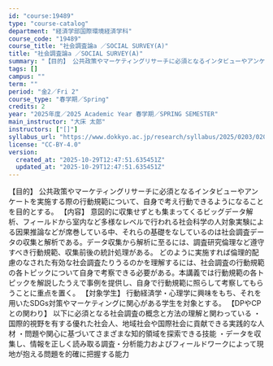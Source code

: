 ```yaml
---
id: "course:19489"
type: "course-catalog"
department: "経済学部国際環境経済学科"
course_code: "19489"
course_title: "社会調査論a ／SOCIAL SURVEY(A)"
title: "社会調査論a ／SOCIAL SURVEY(A)"
summary: "【目的】 公共政策やマーケティングリサーチに必須となるインタビューやアンケートを実施する際の行動規範について、自身で考え行動できるようになることを目的とする。 【内容】 意図的に収集せずとも集まってくるビッグデータ解析、フィールドから室内な…"
tags: []
campus: ""
term: ""
period: "金2／Fri 2"
course_type: "春学期／Spring"
credits: 2
year: "2025年度／2025 Academic Year 春学期／SPRING SEMESTER"
main_instructor: "大床 太郎"
instructors: ["[]"]
syllabus_url: "https://www.dokkyo.ac.jp/research/syllabus/2025/0203/0203_19489_ja_JP.html"
license: "CC-BY-4.0"
version:
  created_at: "2025-10-29T12:47:51.635451Z"
  updated_at: "2025-10-29T12:47:51.635451Z"
---
```

【目的】 公共政策やマーケティングリサーチに必須となるインタビューやアンケートを実施する際の行動規範について、自身で考え行動できるようになることを目的とする。 【内容】 意図的に収集せずとも集まってくるビッグデータ解析、フィールドから室内など多様なレベルで行われる社会科学の人対象実験による因果推論などが席巻している中、それらの基礎をなしているのは社会調査データの収集と解析である。データ収集から解析に至るには、調査研究倫理など遵守すべき行動規範、収集前後の統計処理がある。 どのように実施すれば倫理的配慮のなされた有効な社会調査たりうるのかを理解するには、社会調査の行動規範の各トピックについて自身で考察できる必要がある。本講義では行動規範の各トピックを解説したうえで事例を提供し、自身で行動規範に照らして考察してもらうことに重点を置く。 【対象学生】 行動経済学・心理学に興味をもち、それを用いたSDGs対策やマーケティングに関心がある学生を対象とする。 【DPやCPとの関わり】 以下に必須となる社会調査の概念と方法の理解と関わっている ・国際的視野を有する優れた社会人、地域社会や国際社会に貢献できる実践的な人材 ・問題や関心に基づいてさまざまな知的領域を探索できる技能 ・データを収集し、情報を正しく読み取る調査・分析能力およびフィールドワークによって現地が抱える問題を的確に把握する能力
